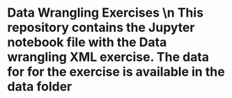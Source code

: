 # Data Wrangling Exercises \n This repository contains the Jupyter notebook file with the Data wrangling XML exercise. The data for for the exercise is available in the data folder
